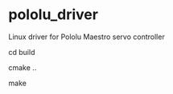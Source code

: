 pololu_driver
=============

Linux driver for Pololu Maestro servo controller

cd build

cmake ..

make
